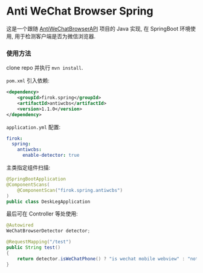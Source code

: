 # Anti WeChat Browser Spring

这是一个跟随 [AntiWeChatBrowserAPI](https://github.com/HikariCalyx/AntiWeChatBrowserAPI) 项目的 Java 实现,
在 SpringBoot 环境使用, 用于检测客户端是否为微信浏览器.

### 使用方法

clone repo 并执行 `mvn install`.

`pom.xml` 引入依赖:

```xml
<dependency>
    <groupId>firok.spring</groupId>
    <artifactId>antiwcbs</artifactId>
    <version>1.1.0</version>
</dependency>
```

`application.yml` 配置:

```yaml
firok:
  spring:
    antiwcbs:
      enable-detector: true
```

主类指定组件扫描:

```java
@SpringBootApplication
@ComponentScans(
    @ComponentScan("firok.spring.antiwcbs")
)
public class DeskLegApplication
```

最后可在 Controller 等处使用:

```java
@Autowired
WeChatBrowserDetector detector;

@RequestMapping("/test")
public String test()
{
    return detector.isWeChatPhone() ? "is wechat mobile webview" : "not wechat mobile webview"";
}

```
